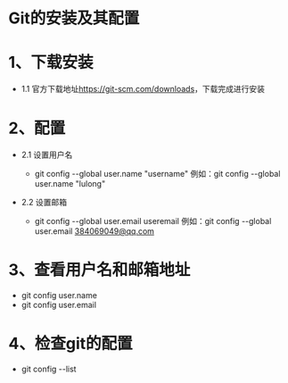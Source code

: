# Git的安装及其配置

# 1、下载安装

* 1.1 官方下载地址<https://git-scm.com/downloads>，下载完成进行安装

#  2、配置

* 2.1 设置用户名
  * git config --global user.name "username"  例如：git config --global user.name "lulong"

* 2.2 设置邮箱
  * git config --global  user.email useremail 例如：git config --global user.email 384069049@qq.com

# 3、查看用户名和邮箱地址

+ git config user.name
+ git config user.email

# 4、检查git的配置

+ git config --list

